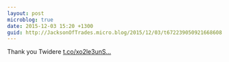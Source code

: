 ```yaml
---
layout: post
microblog: true
date: 2015-12-03 15:20 +1300
guid: http://JacksonOfTrades.micro.blog/2015/12/03/t672239050921668608.html
---
```

Thank you Twidere [t.co/xo2le3unS...](https://t.co/xo2le3unSQ)
